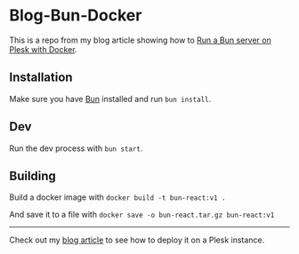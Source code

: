 # Blog-Bun-Docker

This is a repo from my blog article showing how to [Run a Bun server on Plesk with Docker]().

## Installation

Make sure you have [Bun](https://bun.sh/) installed and run `bun install`.

## Dev

Run the dev process with `bun start`.

## Building

Build a docker image with `docker build -t bun-react:v1 .`

And save it to a file with `docker save -o bun-react.tar.gz bun-react:v1`

---

Check out my [blog article]() to see how to deploy it on a Plesk instance.
